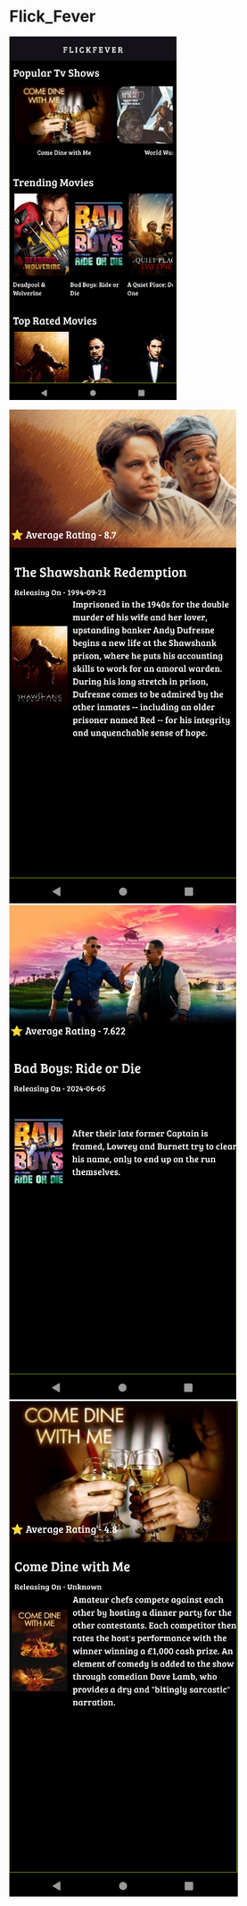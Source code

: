 # Flick_Fever

<img src="./FlickFever.png" alt="Main Screen" width="300"/>

![Description](./desc1.png)
![Description](./desc2.png)
![Description](./desc3.png)
